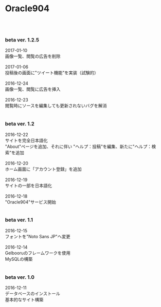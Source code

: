 # Oracle904
<br>
<br>
<h3>beta ver. 1.2.5</h3>
2017-01-10<br>
画像一覧、閲覧の広告を削除<br><br>
2017-01-06<br>
投稿後の画面に"ツイート機能"を実装（試験的）<br><br>
2016-12-24<br>
画像一覧、閲覧に広告を挿入<br><br>
2016-12-23<br>
閲覧時にソースを編集しても更新されないバグを解消<br>
<br>
<h3>beta ver. 1.2</h3>
2016-12-22<br>
サイトを完全日本語化<br>
"About"ページを追加、それに伴い
"ヘルプ：投稿"を編集、新たに"ヘルプ：検索"を追加<br><br>
2016-12-20<br>
ホーム画面に「アカウント登録」を追加<br><br>
2016-12-19<br>
サイトの一部を日本語化<br><br>
2016-12-18<br>
"Oracle904"サービス開始<br>
<br>
<h3>beta ver. 1.1</h3>
2016-12-15<br>
フォントを"Noto Sans JP"へ変更<br><br>
2016-12-14<br>
Gelbooruのフレームワークを使用<br>
MySQLの構築<br>
<br>
<h3>beta ver. 1.0</h3>
2016-12-11<br>
データベースのインストール<br>
基本的なサイト構築<br>
